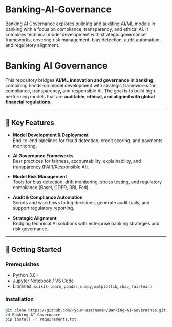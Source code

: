 # Banking-AI-Governance
Banking AI Governance explores building and auditing AI/ML models in banking with a focus on compliance, transparency, and ethical AI. It combines technical model development with strategic governance frameworks, covering risk management, bias detection, audit automation, and regulatory alignment.
# Banking AI Governance  

This repository bridges **AI/ML innovation and governance in banking**, combining hands-on model development with strategic frameworks for compliance, transparency, and responsible AI. The goal is to build high-performing models that are **auditable, ethical, and aligned with global financial regulations**.  

---

## 🔹 Key Features  
- **Model Development & Deployment**  
  End-to-end pipelines for fraud detection, credit scoring, and payments monitoring.  

- **AI Governance Frameworks**  
  Best practices for fairness, accountability, explainability, and transparency (FAIR/Responsible AI).  

- **Model Risk Management**  
  Tools for bias detection, drift monitoring, stress testing, and regulatory compliance (Basel, GDPR, RBI, Fed).  

- **Audit & Compliance Automation**  
  Scripts and workflows to log decisions, generate audit trails, and support regulatory reporting.  

- **Strategic Alignment**  
  Bridging technical AI solutions with enterprise banking strategies and risk governance.  

---

## 🚀 Getting Started  

### Prerequisites  
- Python 3.8+  
- Jupyter Notebook / VS Code  
- Libraries: `scikit-learn`, `pandas`, `numpy`, `matplotlib`, `shap`, `fairlearn`  

### Installation  
```bash
git clone https://github.com/<your-username>/Banking-AI-Governance.git
cd Banking-AI-Governance
pip install -r requirements.txt

